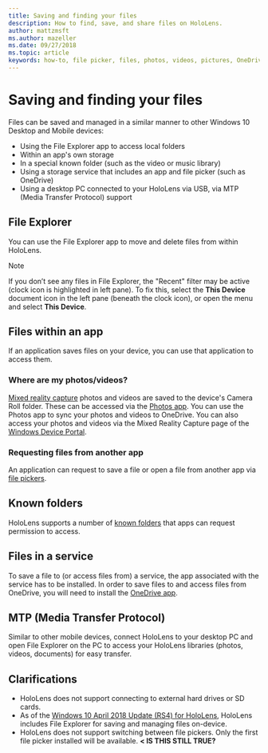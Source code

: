 ```yaml
---
title: Saving and finding your files
description: How to find, save, and share files on HoloLens.
author: mattzmsft
ms.author: mazeller
ms.date: 09/27/2018
ms.topic: article
keywords: how-to, file picker, files, photos, videos, pictures, OneDrive, storage, file explorer
---
```




# Saving and finding your files

Files can be saved and managed in a similar manner to other Windows 10 Desktop and Mobile devices:
* Using the File Explorer app to access local folders
* Within an app's own storage
* In a special known folder (such as the video or music library)
* Using a storage service that includes an app and file picker (such as OneDrive)
* Using a desktop PC connected to your HoloLens via USB, via MTP (Media Transfer Protocol) support

## File Explorer

You can use the File Explorer app to move and delete files from within HoloLens.

>[!NOTE]
>If you don’t see any files in File Explorer, the "Recent" filter may be active (clock icon is highlighted in left pane). To fix this, select the **This Device** document icon in the left pane (beneath the clock icon), or open the menu and select **This Device**.

## Files within an app

If an application saves files on your device, you can use that application to access them.

### Where are my photos/videos?

[Mixed reality capture](mixed-reality-capture.md) photos and videos are saved to the device's Camera Roll folder. These can be accessed via the [Photos app](see-your-photos.md#photos-app). You can use the Photos app to sync your photos and videos to OneDrive. You can also access your photos and videos via the Mixed Reality Capture page of the [Windows Device Portal](using-the-windows-device-portal.md#mixed-reality-capture).

### Requesting files from another app

An application can request to save a file or open a file from another app via [file pickers](app-model.md#file-pickers).

## Known folders

HoloLens supports a number of [known folders](app-model.md#known-folders) that apps can request permission to access.

## Files in a service

To save a file to (or access files from) a service, the app associated with the service has to be installed. In order to save files to and access files from OneDrive, you will need to install the [OneDrive app](https://www.microsoft.com/en-us/store/apps/onedrive/9wzdncrfj1p3).

## MTP (Media Transfer Protocol)

Similar to other mobile devices, connect HoloLens to your desktop PC and open File Explorer on the PC to access your HoloLens libraries (photos, videos, documents) for easy transfer.

## Clarifications

* HoloLens does not support connecting to external hard drives or SD cards.
* As of the [Windows 10 April 2018 Update (RS4) for HoloLens](release-notes.md), HoloLens includes File Explorer for saving and managing files on-device.
* HoloLens does not support switching between file pickers. Only the first file picker installed will be available. **< IS THIS STILL TRUE?**
